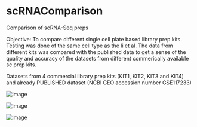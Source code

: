 # scRNAComparison
Comparison of scRNA-Seq preps

Objective: To compare different single cell plate based library prep kits. Testing was done of the same cell type as the li et al. The data from different kits was compared with the published data to get a sense of the quality and accuracy of the datasets from different commerically available sc prep kits.

Datasets from 4 commercial library prep kits (KIT1, KIT2, KIT3 and KIT4) and already PUBLISHED dataset (NCBI GEO accession number GSE117233)

![image](https://user-images.githubusercontent.com/17224367/147722265-3291e38e-d69f-4f8e-ad33-854140ed6df7.png)

![image](https://user-images.githubusercontent.com/17224367/147722635-24f3b987-6733-47c4-b9d3-3a21f31e6ad3.png)

![image](https://user-images.githubusercontent.com/17224367/147721992-b3c78cf9-7df1-4345-b8b2-a4a244529574.png)
